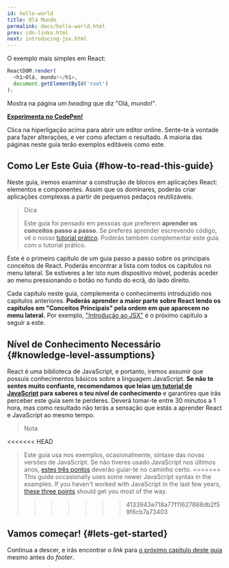 ```yaml
---
id: hello-world
title: Olá Mundo
permalink: docs/hello-world.html
prev: cdn-links.html
next: introducing-jsx.html
---
```


O exemplo mais simples em React:

```js
ReactDOM.render(
  <h1>Olá, mundo!</h1>,
  document.getElementById('root')
);
```

Mostra na página um *heading* que diz "Olá, mundo!".

**[Experimenta no CodePen!](codepen://hello-world)**

Clica na hiperligação acima para abrir um editor online. Sente-te à vontade para fazer alterações, e ver como afectam o resultado. A maioria das páginas neste guia terão exemplos editáveis como este.

## Como Ler Este Guia {#how-to-read-this-guide}

Neste guia, iremos examinar a construção de blocos em aplicações React: elementos e componentes. Assim que os dominares, poderás criar aplicações complexas a partir de pequenos pedaços reutilizáveis.

>Dica
>
>Este guia foi pensado em pessoas que preferem **aprender os conceitos passo a passo**. Se preferes aprender escrevendo código, vê o nosso [tutorial prático](/tutorial/tutorial.html). Poderás também complementar este guia com o tutorial prático.

Este é o primeiro capítulo de um guia passo a passo sobre os principais conceitos de React. Poderás encontrar a lista com todos os capítulos no menu lateral. Se estiveres a ler isto num dispositivo móvel, poderás aceder ao menu pressionando o botão no fundo do ecrã, do lado direito.

Cada capítulo neste guia, complementa o conhecimento introduzido nos capítulos anteriores. **Poderás aprender a maior parte sobre React lendo os capítulos em "Conceitos Principais" pela ordem em que aparecem no menu lateral.** Por exemplo, ["Introdução ao JSX"](/docs/introducing-jsx.html) é o próximo capítulo a seguir a este.

## Nível de Conhecimento Necessário {#knowledge-level-assumptions}

React é uma biblioteca de JavaScript, e portanto, iremos assumir que possuis conhecimentos básicos sobre a linguagem JavaScript. **Se não te sentes muito confiante, recomendamos que leias [um tutorial de JavaScript](https://developer.mozilla.org/pt-BR/docs/Web/JavaScript/A_re-introduction_to_JavaScript) para saberes o teu nível de conhecimento** e garantires que irás perceber este guia sem te perderes. Deverá tomar-te entre 30 minutos a 1 hora, mas como resultado não terás a sensação que estás a aprender React e JavaScript ao mesmo tempo.

>Nota
>
<<<<<<< HEAD
>Este guia usa nos exemplos, ocasionalmente, síntaxe das novas versões de JavaScript. Se não tiveres usado JavaScript nos últimos anos, [estes três pontos](https://gist.github.com/gaearon/683e676101005de0add59e8bb345340c) deverão guiar-te no caminho certo.
=======
>This guide occasionally uses some newer JavaScript syntax in the examples. If you haven't worked with JavaScript in the last few years, [these three points](https://gist.github.com/gaearon/683e676101005de0add59e8bb345340c) should get you most of the way.
>>>>>>> 4133943e718a77f11627888db2f59f6cb7a73403


## Vamos começar! {#lets-get-started}

Continua a descer, e irás encontrar o *link* para [o próximo capítulo deste guia](/docs/introducing-jsx.html) mesmo antes do *footer*.


